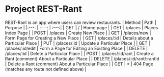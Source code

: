 # Project REST-Rant

REST-Rant is an app where users can review restaurants.
| Method | Path  | Purpose |
|:---: | :---: | :---:|
| GET | / | Home page |
| GET | /places | Places Index Page |
| POST | /places | Create New Place |
| GET | /places/new | Form Page for Creating a New Place |
| GET | /places/:id | Details about a Particular Place |
| PUT | /places/:id | Update a Particular Place |
| GET | /places/:id/edit | Form a Page for Editing an Existing Place |
| DELETE | /places/:id | Delete a Particular Place |
| POST | /places/:id/rant | Create a Rant (comment) About a Particular Place |
| DELETE | /places/:id/rant/:rantId | Delete a Rant (comment) About a Particular Place |
| GET | * | 404 Page (matches any route not defined above) |
